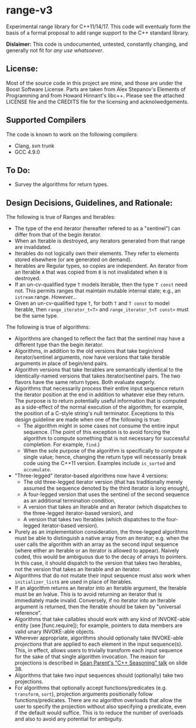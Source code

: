 range-v3
========

Experimental range library for C++11/14/17. This code will eventualy form the basis of a formal proposal to add range support to the C++ standard library.

**Dislaimer:** This code is undocumented, untested, constantly changing, and generally not fit for *any use whatsoever*.

License:
--------

Most of the source code in this project are mine, and those are under the Boost Software License. Parts are taken from Alex Stepanov's Elements of Programming and from Howard Hinnant's libc++.  Please see the attached LICENSE file and the CREDITS file for the licensing and acknolwedgements.

Supported Compilers
-------------------

The code is known to work on the following compilers:

- Clang, svn trunk
- GCC 4.9.0

To Do:
------

* Survey the algorithms for return types.

Design Decisions, Guidelines, and Rationale:
--------------------------------------------

The following is true of Ranges and Iterables:

- The type of the end iterator (hereafter refered to as a "sentinel") can differ from that of the begin iterator.
- When an Iterable is destroyed, any iterators generated from that range are invalidated.
- Iterables do not logically own their elements. They refer to elements stored elsewhere (or are generated on demand).
- Iterables are Regular types, so copies are independent. An iterator from an Iterable `A` that was copied from `B`
  is not invalidated when `B` is destroyed.
- If an un-cv-qualified type `T` models Iterable, then the type `T const` need not. This permits ranges that maintain
  mutable internal state; e.g., an `istream` range. *However...*
- Given an un-cv-qualified type `T`, for both `T` and `T const` to model Iterable, then
  `range_iterator_t<T>` and `range_iterator_t<T const>` must be the same type.

The following is true of algorithms:

- Algorithms are changed to reflect the fact that the sentinel may have a different type than the begin iterator.
- Algorithms, in addition to the old versions that take begin/end iterator/sentinel arguments, now have versions
  that take Iterable arguments in place of begin/end pairs.
- Algorithm versions that take Iterables are semantically identical to the identically-named versions that takes
  iterator/sentinel pairs. The two flavors have the same return types. Both evaluate eagerly.
- Algorithms that necessarily process their entire input sequence return the iterator position at the end in
  addition to whatever else they return. The purpose is to return potentially useful information that is computed
  as a side-effect of the normal execution of the algorithm; for example, the position of a C-style string's null
  terminator. Exceptions to this design guideline are made when one of the following is true:
    * The algorithm might in some cases not consume the entire input sequence. (The point of this exception is
      to avoid forcing the algorithm to compute something that is not necessary for successful completion. For
      example, `find`.)
    * When the sole purpose of the algorithm is specifically to compute a single value; hence, changing
      the return type will necessarily break code using the C++11 version. Examples include `is_sorted` and
      `accumulate`.
- "Three-legged" iterator-based algorithms now have 4 versions:
    * The old three-legged iterator version (that has traditionally merely assumed the sequence denoted by the third
      iterator is long enough),
    * A four-legged version that uses the sentinel of the second sequence as an additional termination condition,
    * A version that takes an Iterable and an Iterator (which dispatches to the three-legged iterator-based version),
      and
    * A version that takes two Iterables (which dispatches to the four-legged iterator-based version).
- Purely as an implementation consideration, the three-legged algorithms must be able to distinguish a native array
  from an iterator; e.g. when the user calls the algorithm with an array as the second input sequence (where either
  an Iterable or an iterator is allowed to appear). Naively coded, this would be ambiguous due to the decay of arrays
  to pointers. In this case, it should dispatch to the version that takes two Iterables, not the version that takes
  an Iterable and an iterator.
- Algorithms that do not mutate their input sequence must also work when `initializer_list`s are used in place of
  Iterables.
- If an algorithm returns an iterator into an Iterable argument, the Iterable must be an lvalue. This is to avoid
  returning an iterator that is immediately made invalid. Conversely, if no iterator into an Iterable argument is
  returned, then the Iterable should be taken by "universal reference".
- Algorithms that take callables should work with any kind of INVOKE-able entity (see [func.require]); for example,
  pointers to data members are valid unary INVOKE-able objects.
- Wherever appropriate, algorithms should optionally take INVOKE-able *projections* that are applied to each element
  in the input sequence(s). This, in effect, allows users to trivially transform each input sequence for the sake
  of that single algorithm invocation. The reason for projections is described in
  [Sean Parent's "C++ Seasoning" talk](https://github.com/sean-parent/sean-parent.github.com/wiki/presentations/2013-09-11-cpp-seasoning/cpp-seasoning.pdf) on slide 38.
- Algorithms that take two input sequences should (optionally) take two projections.
- For algorithms that optionally accept functions/predicates (e.g. `transform`, `sort`), projection arguments
  positionally follow functions/predicates. There are no algorithm overloads that allow the user to specify the
  projection without also specifying a predicate, even if the default would suffice. This is to reduce the
  number of overloads and also to avoid any potential for ambiguity.
